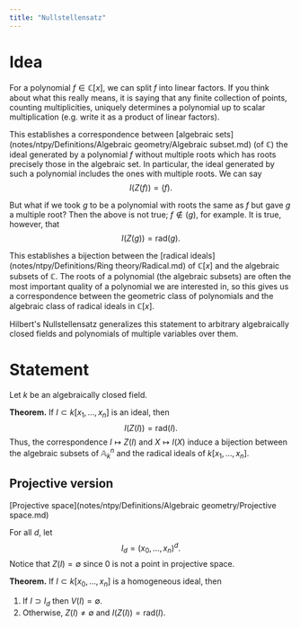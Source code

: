 ```yaml
---
title: "Nullstellensatz"
---
```


# Idea
For a polynomial $f\in\mathbb{C}[x]$, we can split $f$ into linear factors. If you think about what this really means, it is saying that any finite collection of points, counting multiplicities, uniquely determines a polynomial up to scalar multiplication (e.g. write it as a product of linear factors).

This establishes a correspondence between [algebraic sets](notes/ntpy/Definitions/Algebraic geometry/Algebraic subset.md) (of $\mathbb{C}$) the ideal generated by a polynomial $f$ without multiple roots which has roots precisely those in the algebraic set. In particular, the ideal generated by such a polynomial includes the ones with multiple roots. We can say $$I(Z(f))=(f).$$ 

But what if we took $g$ to be a polynomial with roots the same as $f$ but gave $g$ a multiple root? Then the above is not true; $f\not\in (g)$, for example. It is true, however, that $$I(Z(g))=\text{rad}(g).$$

This establishes a bijection between the [radical ideals](notes/ntpy/Definitions/Ring theory/Radical.md) of $\mathbb{C}[x]$ and the algebraic subsets of $\mathbb{C}$. The roots of a polynomial (the algebraic subsets) are often the most important quality of a polynomial we are interested in, so this gives us a correspondence between the geometric class of polynomials and the algebraic class of radical ideals in $\mathbb{C}[x]$. 

Hilbert's Nullstellensatz generalizes this statement to arbitrary algebraically closed fields and polynomials of multiple variables over them.

# Statement
Let $k$ be an algebraically closed field.

**Theorem.** If $I\subset k[x_1,\dots,x_n]$ is an ideal, then $$I(Z(I))=\text{rad}(I).$$ Thus, the correspondence $I\mapsto Z(I)$ and $X\mapsto I(X)$ induce a bijection between the algebraic subsets of $\mathbb{A}^n_k$ and the radical ideals of $k[x_1,\dots,x_n]$.

## Projective version

[Projective space](notes/ntpy/Definitions/Algebraic geometry/Projective space.md)

For all $d$, let $$I_d=(x_0,\dots,x_n)^d.$$ Notice that $Z(I)=\emptyset$ since 0 is not a point in projective space.

**Theorem.** If $I\subset k[x_0,\dots,x_n]$ is a homogeneous ideal, then 
1. If $I\supset I_d$ then $V(I)=\emptyset$. 
2. Otherwise, $Z(I)\neq \emptyset$ and $I(Z(I))=\text{rad}(I)$. 